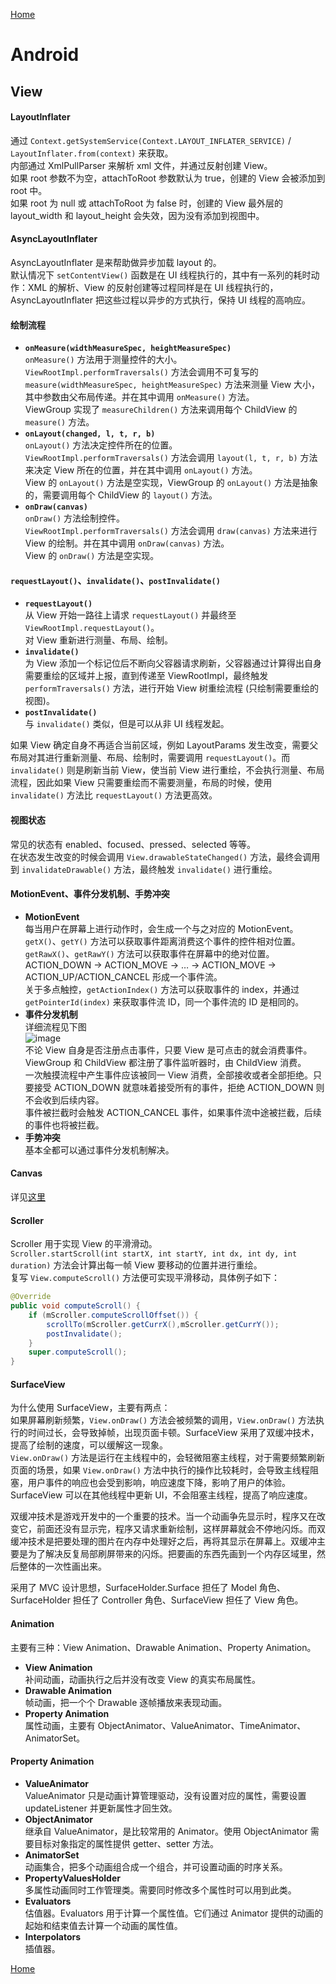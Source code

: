 [Home](../../README.md)  

# Android  

## View  

#### LayoutInflater  
通过 `Context.getSystemService(Context.LAYOUT_INFLATER_SERVICE)` / `LayoutInflater.from(context)` 来获取。  
内部通过 XmlPullParser 来解析 xml 文件，并通过反射创建 View。  
如果 root 参数不为空，attachToRoot 参数默认为 true，创建的 View 会被添加到 root 中。  
如果 root 为 null 或 attachToRoot 为 false 时，创建的 View 最外层的 layout_width 和 layout_height 会失效，因为没有添加到视图中。  

#### AsyncLayoutInflater  
AsyncLayoutInflater 是来帮助做异步加载 layout 的。  
默认情况下 `setContentView()` 函数是在 UI 线程执行的，其中有一系列的耗时动作：XML 的解析、View 的反射创建等过程同样是在 UI 线程执行的，AsyncLayoutInflater 把这些过程以异步的方式执行，保持 UI 线程的高响应。  

#### 绘制流程  

- **`onMeasure(widthMeasureSpec, heightMeasureSpec)`**  
`onMeasure()` 方法用于测量控件的大小。  
`ViewRootImpl.performTraversals()` 方法会调用不可复写的 `measure(widthMeasureSpec, heightMeasureSpec)` 方法来测量 View 大小，其中参数由父布局传递。并在其中调用 `onMeasure()` 方法。  
ViewGroup 实现了 `measureChildren()` 方法来调用每个 ChildView 的 `measure()` 方法。  
- **`onLayout(changed, l, t, r, b)`**  
`onLayout()` 方法决定控件所在的位置。  
`ViewRootImpl.performTraversals()` 方法会调用 `layout(l, t, r, b)` 方法来决定 View 所在的位置，并在其中调用 `onLayout()` 方法。  
View 的 `onLayout()` 方法是空实现，ViewGroup 的 `onLayout()` 方法是抽象的，需要调用每个 ChildView 的 `layout()` 方法。  
- **`onDraw(canvas)`**  
`onDraw()` 方法绘制控件。  
`ViewRootImpl.performTraversals()` 方法会调用 `draw(canvas)` 方法来进行 View 的绘制。并在其中调用 `onDraw(canvas)` 方法。  
View 的 `onDraw()` 方法是空实现。  

#### `requestLayout()`、`invalidate()`、`postInvalidate()`  

- **`requestLayout()`**  
从 View 开始一路往上请求 `requestLayout()` 并最终至 `ViewRootImpl.requestLayout()`。  
对 View 重新进行测量、布局、绘制。  
- **`invalidate()`**  
为 View 添加一个标记位后不断向父容器请求刷新，父容器通过计算得出自身需要重绘的区域并上报，直到传递至 ViewRootImpl，最终触发 `performTraversals()` 方法，进行开始 View 树重绘流程 (只绘制需要重绘的视图)。  
- **`postInvalidate()`**  
与 `invalidate()` 类似，但是可以从非 UI 线程发起。  

如果 View 确定自身不再适合当前区域，例如 LayoutParams 发生改变，需要父布局对其进行重新测量、布局、绘制时，需要调用 `requestLayout()`。而 `invalidate()` 则是刷新当前 View，使当前 View 进行重绘，不会执行测量、布局流程，因此如果 View 只需要重绘而不需要测量，布局的时候，使用 `invalidate()` 方法比 `requestLayout()` 方法更高效。  

#### 视图状态  

常见的状态有 enabled、focused、pressed、selected 等等。  
在状态发生改变的时候会调用 `View.drawableStateChanged()` 方法，最终会调用到 `invalidateDrawable()` 方法，最终触发 `invalidate()` 进行重绘。  

#### MotionEvent、事件分发机制、手势冲突  

- **MotionEvent**  
每当用户在屏幕上进行动作时，会生成一个与之对应的 MotionEvent。  
`getX()`、`getY()` 方法可以获取事件距离消费这个事件的控件相对位置。  
`getRawX()`、`getRawY()` 方法可以获取事件在屏幕中的绝对位置。  
ACTION_DOWN → ACTION_MOVE → … → ACTION_MOVE → ACTION_UP/ACTION_CANCEL 形成一个事件流。  
关于多点触控，`getActionIndex()` 方法可以获取事件的 index，并通过 `getPointerId(index)` 来获取事件流 ID，同一个事件流的 ID 是相同的。  
- **事件分发机制**  
详细流程见下图  
![image](http://gityuan.com/images/touch/touch1.jpg)  
不论 View 自身是否注册点击事件，只要 View 是可点击的就会消费事件。  
ViewGroup 和 ChildView 都注册了事件监听器时，由 ChildView 消费。  
一次触摸流程中产生事件应该被同一 View 消费，全部接收或者全部拒绝。只要接受 ACTION_DOWN 就意味着接受所有的事件，拒绝 ACTION_DOWN 则不会收到后续内容。  
事件被拦截时会触发 ACTION_CANCEL 事件，如果事件流中途被拦截，后续的事件也将被拦截。  
- **手势冲突**  
基本全都可以通过事件分发机制解决。  

#### Canvas  
详见[这里](./Canvas.md)  

#### Scroller  

Scroller 用于实现 View 的平滑滑动。  
`Scroller.startScroll(int startX, int startY, int dx, int dy, int duration)` 方法会计算出每一帧 View 要移动的位置并进行重绘。  
复写 `View.computeScroll()` 方法便可实现平滑移动，具体例子如下：  
```java  
@Override  
public void computeScroll() {  
    if (mScroller.computeScrollOffset()) {  
        scrollTo(mScroller.getCurrX(),mScroller.getCurrY());  
        postInvalidate();  
    }  
    super.computeScroll();  
}  
```  

#### SurfaceView  
为什么使用 SurfaceView，主要有两点：  
如果屏幕刷新频繁，`View.onDraw()` 方法会被频繁的调用，`View.onDraw()` 方法执行的时间过长，会导致掉帧，出现页面卡顿。SurfaceView 采用了双缓冲技术，提高了绘制的速度，可以缓解这一现象。  
`View.onDraw()` 方法是运行在主线程中的，会轻微阻塞主线程，对于需要频繁刷新页面的场景，如果 `View.onDraw()` 方法中执行的操作比较耗时，会导致主线程阻塞，用户事件的响应也会受到影响，响应速度下降，影响了用户的体验。SurfaceView 可以在其他线程中更新 UI，不会阻塞主线程，提高了响应速度。  

双缓冲技术是游戏开发中的一个重要的技术。当一个动画争先显示时，程序又在改变它，前面还没有显示完，程序又请求重新绘制，这样屏幕就会不停地闪烁。而双缓冲技术是把要处理的图片在内存中处理好之后，再将其显示在屏幕上。双缓冲主要是为了解决反复局部刷屏带来的闪烁。把要画的东西先画到一个内存区域里，然后整体的一次性画出来。  

采用了 MVC 设计思想，SurfaceHolder.Surface 担任了 Model 角色、SurfaceHolder 担任了 Controller 角色、SurfaceView 担任了 View 角色。  

#### Animation  
主要有三种：View Animation、Drawable Animation、Property Animation。  
- **View Animation**  
补间动画，动画执行之后并没有改变 View 的真实布局属性。  
- **Drawable Animation**  
帧动画，把一个个 Drawable 逐帧播放来表现动画。  
- **Property Animation**  
属性动画，主要有 ObjectAnimator、ValueAnimator、TimeAnimator、AnimatorSet。  

#### Property Animation  
- **ValueAnimator**  
ValueAnimator 只是动画计算管理驱动，没有设置对应的属性，需要设置 updateListener 并更新属性才回生效。  
- **ObjectAnimator**  
继承自 ValueAnimator，是比较常用的 Animator。使用 ObjectAnimator 需要目标对象指定的属性提供 getter、setter 方法。  
- **AnimatorSet**  
动画集合，把多个动画组合成一个组合，并可设置动画的时序关系。  
- **PropertyValuesHolder**  
多属性动画同时工作管理类。需要同时修改多个属性时可以用到此类。  
- **Evaluators**  
估值器。Evaluators 用于计算一个属性值。它们通过 Animator 提供的动画的起始和结束值去计算一个动画的属性值。  
- **Interpolators**  
插值器。  

[Home](../../README.md)  